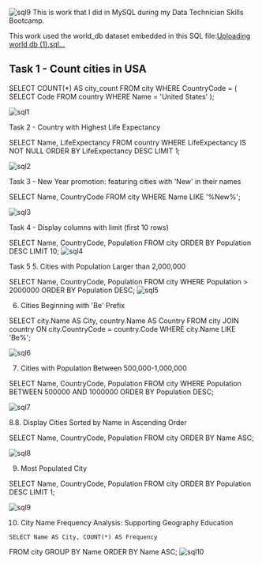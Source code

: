 ![sql9](https://github.com/user-attachments/assets/3ee68033-5329-4343-aee7-bf26d61b4da7)
This is work that I did in MySQL during my Data Technician Skills Bootcamp.

This work used the world_db dataset embedded in this SQL file:[Uploading world db (1).sql…]()

## Task 1 - Count cities in USA
SELECT COUNT(*) AS city_count
FROM city
WHERE CountryCode = (
    SELECT Code FROM country WHERE Name = 'United States'
);
 
![sql1](https://github.com/user-attachments/assets/cca9e543-778b-4b8c-9cc9-9d94081a0fe9)

Task 2 - Country with Highest Life Expectancy

SELECT Name, LifeExpectancy
FROM country
WHERE LifeExpectancy IS NOT NULL
ORDER BY LifeExpectancy DESC
LIMIT 1;

![sql2](https://github.com/user-attachments/assets/5e46c476-0984-4f63-8599-78766e4b3f1c)

Task 3 - New Year promotion: featuring cities with 'New' in their names


SELECT Name, CountryCode
FROM city
WHERE Name LIKE '%New%';

![sql3](https://github.com/user-attachments/assets/04c4e74a-f350-4ff6-82d1-9415bf4d9544)

Task 4 - Display columns with limit (first 10 rows)

SELECT Name, CountryCode, Population
FROM city
ORDER BY Population DESC
LIMIT 10;
![sql4](https://github.com/user-attachments/assets/31d28fda-aab4-40f5-b2e7-7ce6cc787ff2)


Task 5 5.	Cities with Population Larger than 2,000,000


SELECT Name, CountryCode, Population
FROM city
WHERE Population > 2000000
ORDER BY Population DESC;
![sql5](https://github.com/user-attachments/assets/edb1a795-3ca5-43d1-a1a8-9e425e858ad0)


6.	Cities Beginning with 'Be' Prefix

   SELECT city.Name AS City, country.Name AS Country
FROM city
JOIN country ON city.CountryCode = country.Code
WHERE city.Name LIKE 'Be%';

![sql6](https://github.com/user-attachments/assets/568eab1e-a921-41cc-88c9-2878e6426279)


7.	Cities with Population Between 500,000-1,000,000

SELECT Name, CountryCode, Population
FROM city
WHERE Population BETWEEN 500000 AND 1000000
ORDER BY Population DESC;

![sql7](https://github.com/user-attachments/assets/a6c97026-940e-418d-892c-abd9db17f715)


8.8.	Display Cities Sorted by Name in Ascending Order

SELECT Name, CountryCode, Population
FROM city
ORDER BY Name ASC;

![sql8](https://github.com/user-attachments/assets/a0db2613-7214-4633-82c9-7c5797ca78d5)



9.	Most Populated City

SELECT Name, CountryCode, Population
FROM city
ORDER BY Population DESC
LIMIT 1;

![sql9](https://github.com/user-attachments/assets/4dbeb540-8bf0-4c45-9568-894b55cf139f)


10.	 City Name Frequency Analysis: Supporting Geography Education

    SELECT Name AS City, COUNT(*) AS Frequency
FROM city
GROUP BY Name
ORDER BY Name ASC;
![sql10](https://github.com/user-attachments/assets/adc6914f-46b8-4c0a-9d5b-f111f6ce4745)



